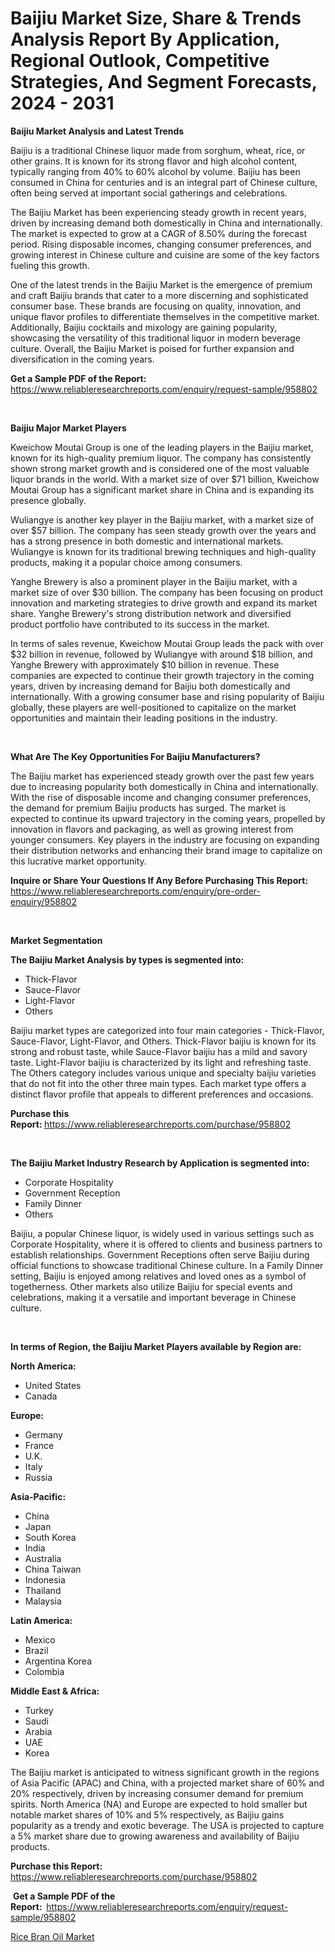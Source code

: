 <p><h1>Baijiu Market Size, Share & Trends Analysis Report By Application, Regional Outlook, Competitive Strategies, And Segment Forecasts, 2024 - 2031</h1></p><p><strong>Baijiu Market Analysis and Latest Trends</strong></p>
<p><p>Baijiu is a traditional Chinese liquor made from sorghum, wheat, rice, or other grains. It is known for its strong flavor and high alcohol content, typically ranging from 40% to 60% alcohol by volume. Baijiu has been consumed in China for centuries and is an integral part of Chinese culture, often being served at important social gatherings and celebrations.</p><p>The Baijiu Market has been experiencing steady growth in recent years, driven by increasing demand both domestically in China and internationally. The market is expected to grow at a CAGR of 8.50% during the forecast period. Rising disposable incomes, changing consumer preferences, and growing interest in Chinese culture and cuisine are some of the key factors fueling this growth.</p><p>One of the latest trends in the Baijiu Market is the emergence of premium and craft Baijiu brands that cater to a more discerning and sophisticated consumer base. These brands are focusing on quality, innovation, and unique flavor profiles to differentiate themselves in the competitive market. Additionally, Baijiu cocktails and mixology are gaining popularity, showcasing the versatility of this traditional liquor in modern beverage culture. Overall, the Baijiu Market is poised for further expansion and diversification in the coming years.</p></p>
<p><strong>Get a Sample PDF of the Report:&nbsp;</strong> <a href="https://www.reliableresearchreports.com/enquiry/request-sample/958802">https://www.reliableresearchreports.com/enquiry/request-sample/958802</a></p>
<p>&nbsp;</p>
<p><strong>Baijiu Major Market Players</strong></p>
<p><p>Kweichow Moutai Group is one of the leading players in the Baijiu market, known for its high-quality premium liquor. The company has consistently shown strong market growth and is considered one of the most valuable liquor brands in the world. With a market size of over $71 billion, Kweichow Moutai Group has a significant market share in China and is expanding its presence globally.</p><p>Wuliangye is another key player in the Baijiu market, with a market size of over $57 billion. The company has seen steady growth over the years and has a strong presence in both domestic and international markets. Wuliangye is known for its traditional brewing techniques and high-quality products, making it a popular choice among consumers.</p><p>Yanghe Brewery is also a prominent player in the Baijiu market, with a market size of over $30 billion. The company has been focusing on product innovation and marketing strategies to drive growth and expand its market share. Yanghe Brewery's strong distribution network and diversified product portfolio have contributed to its success in the market.</p><p>In terms of sales revenue, Kweichow Moutai Group leads the pack with over $32 billion in revenue, followed by Wuliangye with around $18 billion, and Yanghe Brewery with approximately $10 billion in revenue. These companies are expected to continue their growth trajectory in the coming years, driven by increasing demand for Baijiu both domestically and internationally. With a growing consumer base and rising popularity of Baijiu globally, these players are well-positioned to capitalize on the market opportunities and maintain their leading positions in the industry.</p></p>
<p>&nbsp;</p>
<p><strong>What Are The Key Opportunities For Baijiu Manufacturers?</strong></p>
<p><p>The Baijiu market has experienced steady growth over the past few years due to increasing popularity both domestically in China and internationally. With the rise of disposable income and changing consumer preferences, the demand for premium Baijiu products has surged. The market is expected to continue its upward trajectory in the coming years, propelled by innovation in flavors and packaging, as well as growing interest from younger consumers. Key players in the industry are focusing on expanding their distribution networks and enhancing their brand image to capitalize on this lucrative market opportunity.</p></p>
<p><strong>Inquire or Share Your Questions If Any Before Purchasing This Report:</strong> <a href="https://www.reliableresearchreports.com/enquiry/pre-order-enquiry/958802">https://www.reliableresearchreports.com/enquiry/pre-order-enquiry/958802</a></p>
<p>&nbsp;</p>
<p><strong>Market Segmentation</strong></p>
<p><strong>The Baijiu Market Analysis by types is segmented into:</strong></p>
<p><ul><li>Thick-Flavor</li><li>Sauce-Flavor</li><li>Light-Flavor</li><li>Others</li></ul></p>
<p><p>Baijiu market types are categorized into four main categories - Thick-Flavor, Sauce-Flavor, Light-Flavor, and Others. Thick-Flavor baijiu is known for its strong and robust taste, while Sauce-Flavor baijiu has a mild and savory taste. Light-Flavor baijiu is characterized by its light and refreshing taste. The Others category includes various unique and specialty baijiu varieties that do not fit into the other three main types. Each market type offers a distinct flavor profile that appeals to different preferences and occasions.</p></p>
<p><strong>Purchase this Report:&nbsp;</strong><a href="https://www.reliableresearchreports.com/purchase/958802">https://www.reliableresearchreports.com/purchase/958802</a></p>
<p>&nbsp;</p>
<p><strong>The Baijiu Market Industry Research by Application is segmented into:</strong></p>
<p><ul><li>Corporate Hospitality</li><li>Government Reception</li><li>Family Dinner</li><li>Others</li></ul></p>
<p><p>Baijiu, a popular Chinese liquor, is widely used in various settings such as Corporate Hospitality, where it is offered to clients and business partners to establish relationships. Government Receptions often serve Baijiu during official functions to showcase traditional Chinese culture. In a Family Dinner setting, Baijiu is enjoyed among relatives and loved ones as a symbol of togetherness. Other markets also utilize Baijiu for special events and celebrations, making it a versatile and important beverage in Chinese culture.</p></p>
<p>&nbsp;</p>
<p><strong>In terms of Region, the Baijiu Market Players available by Region are:</strong></p>
<p>
    <p> <strong> North America: </strong>
        <ul>
            <li>United States</li>
            <li>Canada</li>
        </ul>
        </p> 
    <p> <strong> Europe: </strong>
        <ul>
            <li>Germany</li>
            <li>France</li>
            <li>U.K.</li>
            <li>Italy</li>
            <li>Russia</li>
        </ul>
        </p> 
    <p> <strong> Asia-Pacific: </strong>
        <ul>
            <li>China</li>
            <li>Japan</li>
            <li>South Korea</li>
            <li>India</li>
            <li>Australia</li>
            <li>China Taiwan</li>
            <li>Indonesia</li>
            <li>Thailand</li>
            <li>Malaysia</li>
        </ul>
        </p> 
    <p> <strong> Latin America: </strong>
        <ul>
            <li>Mexico</li>
            <li>Brazil</li>
            <li>Argentina Korea</li>
            <li>Colombia</li>
        </ul>
        </p> 
    <p> <strong> Middle East & Africa: </strong>
        <ul>
            <li>Turkey</li>
            <li>Saudi</li>
            <li>Arabia</li>
            <li>UAE</li>
            <li>Korea</li>
        </ul>
    </p>
    </p>
<p><p>The Baijiu market is anticipated to witness significant growth in the regions of Asia Pacific (APAC) and China, with a projected market share of 60% and 20% respectively, driven by increasing consumer demand for premium spirits. North America (NA) and Europe are expected to hold smaller but notable market shares of 10% and 5% respectively, as Baijiu gains popularity as a trendy and exotic beverage. The USA is projected to capture a 5% market share due to growing awareness and availability of Baijiu products.</p></p>
<p><strong>Purchase this Report: </strong><a href="https://www.reliableresearchreports.com/purchase/958802">https://www.reliableresearchreports.com/purchase/958802</a></p>
<p>&nbsp;<strong>Get a Sample PDF of the Report:&nbsp;&nbsp;</strong><a href="https://www.reliableresearchreports.com/enquiry/request-sample/958802">https://www.reliableresearchreports.com/enquiry/request-sample/958802</a></p>
<p><strong></strong></p>
<p><p><a href="https://github.com/ashepherd82/Market-Research-Report-List-4/blob/main/rice-bran-oil-market.md">Rice Bran Oil Market</a></p></p>